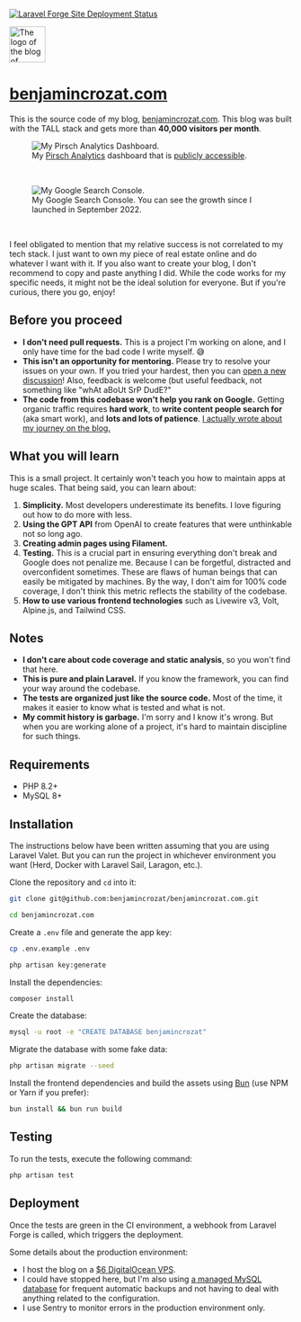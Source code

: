 [![Laravel Forge Site Deployment Status](https://img.shields.io/endpoint?url=https%3A%2F%2Fforge.laravel.com%2Fsite-badges%2Fd43de459-aca8-4a36-9b50-8952279f1f68%3Fdate%3D1%26commit%3D1&style=for-the-badge)](https://forge.laravel.com/servers/651685/sites/2125048)

<img src="https://github.com/benjamincrozat/benjamincrozat.com/assets/3613731/d80fbb79-7de6-4b2d-ab62-602890c6aa82" width="64" height="64" alt="The logo of the blog of Benjamin Crozat." />

# [benjamincrozat.com](https://benjamincrozat.com)

This is the source code of my blog, [benjamincrozat.com](https://benjamincrozat.com). This blog was built with the TALL stack and gets more than **40,000 visitors per month**.

<figure>
    <img src="https://github.com/benjamincrozat/benjamincrozat.com/assets/3613731/470cc829-c23f-4cdd-b769-68c2726fa738" alt="My Pirsch Analytics Dashboard." />
    <figcaption>My <a href="https://benjamincrozat.com/recommends/pirsch">Pirsch Analytics</a> dashboard that is <a href="https://benjamincrozat.pirsch.io/?domain=benjamincrozat.com&interval=30d&scale=day">publicly accessible</a>.</figcaption>
</figure>

&nbsp;

<figure>
    <img src="https://github.com/benjamincrozat/benjamincrozat.com/assets/3613731/da83c642-08ec-4f9d-a027-17bca2db7e42" alt="My Google Search Console." />
    <figcaption>My Google Search Console. You can see the growth since I launched in September 2022.</figcaption>
</figure>

&nbsp;

I feel obligated to mention that my relative success is not correlated to my tech stack. I just want to own my piece of real estate online and do whatever I want with it. If you also want to create your blog, I don't recommend to copy and paste anything I did. While the code works for my specific needs, it might not be the ideal solution for everyone. But if you're curious, there you go, enjoy!

## Before you proceed

- **I don't need pull requests.** This is a project I'm working on alone, and I only have time for the bad code I write myself. 😅
- **This isn't an opportunity for mentoring.** Please try to resolve your issues on your own. If you tried your hardest, then you can [open a new discussion](https://github.com/benjamincrozat/benjamincrozat.com/discussions/new/choose)! Also, feedback is welcome (but useful feedback, not something like "whAt aBoUt SrP DudE?"
- **The code from this codebase won't help you rank on Google.** Getting organic traffic requires **hard work**, to **write content people search for** (aka smart work), and **lots and lots of patience**. [I actually wrote about my journey on the blog.](https://benjamincrozat.com/seo-case-study)

## What you will learn

This is a small project. It certainly won't teach you how to maintain apps at huge scales. That being said, you can learn about:
1. **Simplicity.** Most developers underestimate its benefits. I love figuring out how to do more with less.
2. **Using the GPT API** from OpenAI to create features that were unthinkable not so long ago.
3. **Creating admin pages using Filament.**
4. **Testing.** This is a crucial part in ensuring everything don't break and Google does not penalize me. Because I can be forgetful, distracted and overconfident sometimes. These are flaws of human beings that can easily be mitigated by machines. By the way, I don't aim for 100% code coverage, I don't think this metric reflects the stability of the codebase.
5. **How to use various frontend technologies** such as Livewire v3, Volt, Alpine.js, and Tailwind CSS.

## Notes

- **I don't care about code coverage and static analysis**, so you won't find that here.
- **This is pure and plain Laravel.** If you know the framework, you can find your way around the codebase.
- **The tests are organized just like the source code.** Most of the time, it makes it easier to know what is tested and what is not.
- **My commit history is garbage.** I'm sorry and I know it's wrong. But when you are working alone of a project, it's hard to maintain discipline for such things.

## Requirements

- PHP 8.2+
- MySQL 8+

## Installation

The instructions below have been written assuming that you are using Laravel Valet. But you can run the project in whichever environment you want (Herd, Docker with Laravel Sail, Laragon, etc.).

Clone the repository and `cd` into it:

```bash
git clone git@github.com:benjamincrozat/benjamincrozat.com.git

cd benjamincrozat.com
```

Create a `.env` file and generate the app key:

```bash
cp .env.example .env

php artisan key:generate
```

Install the dependencies:

```bash
composer install
```

Create the database:

```bash
mysql -u root -e "CREATE DATABASE benjamincrozat"
```

Migrate the database with some fake data:

```bash
php artisan migrate --seed
```

Install the frontend dependencies and build the assets using [Bun](https://bun.sh) (use NPM or Yarn if you prefer):

```bash
bun install && bun run build
```

## Testing

To run the tests, execute the following command:

```bash
php artisan test
```

## Deployment

Once the tests are green in the CI environment, a webhook from Laravel Forge is called, which triggers the deployment. 

Some details about the production environment:
- I host the blog on a [$6 DigitalOcean VPS](https://benjamincrozat.com/recommends/digitalocean).
- I could have stopped here, but I'm also using [a managed MySQL database](https://benjamincrozat.com/recommends/digitalocean-managed-mysql-database) for frequent automatic backups and not having to deal with anything related to the configuration.
- I use Sentry to monitor errors in the production environment only.

